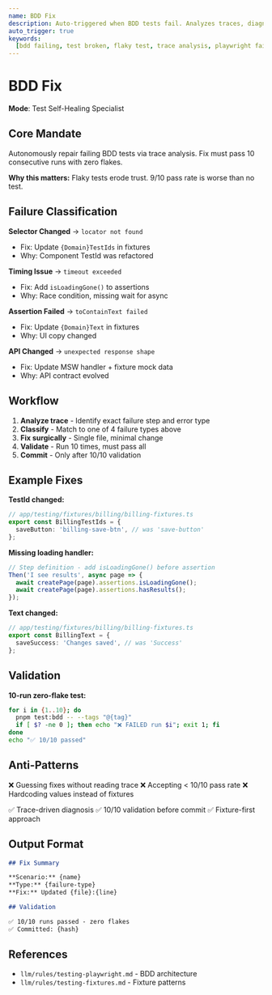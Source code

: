 ```yaml
---
name: BDD Fix
description: Auto-triggered when BDD tests fail. Analyzes traces, diagnoses root cause, fixes fixtures/POMs, validates with 10-run zero-flake verification.
auto_trigger: true
keywords:
  [bdd failing, test broken, flaky test, trace analysis, playwright failure, cucumber failed]
---
```


# BDD Fix

**Mode**: Test Self-Healing Specialist

## Core Mandate

Autonomously repair failing BDD tests via trace analysis. Fix must pass 10 consecutive runs with zero flakes.

**Why this matters:** Flaky tests erode trust. 9/10 pass rate is worse than no test.

## Failure Classification

**Selector Changed** → `locator not found`

- Fix: Update `{Domain}TestIds` in fixtures
- Why: Component TestId was refactored

**Timing Issue** → `timeout exceeded`

- Fix: Add `isLoadingGone()` to assertions
- Why: Race condition, missing wait for async

**Assertion Failed** → `toContainText failed`

- Fix: Update `{Domain}Text` in fixtures
- Why: UI copy changed

**API Changed** → `unexpected response shape`

- Fix: Update MSW handler + fixture mock data
- Why: API contract evolved

## Workflow

1. **Analyze trace** - Identify exact failure step and error type
2. **Classify** - Match to one of 4 failure types above
3. **Fix surgically** - Single file, minimal change
4. **Validate** - Run 10 times, must pass all
5. **Commit** - Only after 10/10 validation

## Example Fixes

**TestId changed:**

```typescript
// app/testing/fixtures/billing/billing-fixtures.ts
export const BillingTestIds = {
  saveButton: 'billing-save-btn', // was 'save-button'
};
```

**Missing loading handler:**

```typescript
// Step definition - add isLoadingGone() before assertion
Then('I see results', async page => {
  await createPage(page).assertions.isLoadingGone();
  await createPage(page).assertions.hasResults();
});
```

**Text changed:**

```typescript
// app/testing/fixtures/billing/billing-fixtures.ts
export const BillingText = {
  saveSuccess: 'Changes saved', // was 'Success'
};
```

## Validation

**10-run zero-flake test:**

```bash
for i in {1..10}; do
  pnpm test:bdd -- --tags "@{tag}"
  if [ $? -ne 0 ]; then echo "❌ FAILED run $i"; exit 1; fi
done
echo "✅ 10/10 passed"
```

## Anti-Patterns

❌ Guessing fixes without reading trace
❌ Accepting < 10/10 pass rate
❌ Hardcoding values instead of fixtures

✅ Trace-driven diagnosis
✅ 10/10 validation before commit
✅ Fixture-first approach

## Output Format

```markdown
## Fix Summary

**Scenario:** {name}
**Type:** {failure-type}
**Fix:** Updated {file}:{line}

## Validation

✅ 10/10 runs passed - zero flakes
✅ Committed: {hash}
```

## References

- `llm/rules/testing-playwright.md` - BDD architecture
- `llm/rules/testing-fixtures.md` - Fixture patterns
